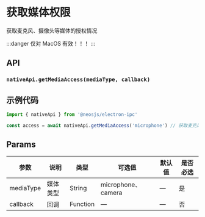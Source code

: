# 获取媒体权限 <BadgeTip text="异步" type="green"></BadgeTip>

获取麦克风、摄像头等媒体的授权情况

:::danger
仅对 MacOS 有效！！！
:::

## API
### `nativeApi.getMediaAccess(mediaType, callback)`
### 

## 示例代码
```js
import { nativeApi } from '@neosjs/electron-ipc'

const access = await nativeApi.getMediaAccess('microphone') // 获取麦克风权限

```

## Params

| 参数  | 说明     | 类型   | 可选值     | 默认值 | 是否必选 |
| ----- | -------- | ------ | ---------- | ------ |------ |
| mediaType | 媒体类型 | String | microphone、camera | —      | 是      |
| callback | 回调 | Function | —  | —      | 否 |
